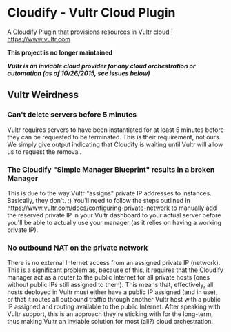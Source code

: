 # Cloudify - Vultr Cloud Plugin
A Cloudify Plugin that provisions resources in Vultr cloud | https://www.vultr.com

**This project is no longer maintained**

***Vultr is an inviable cloud provider for any cloud orchestration or automation (as of 10/26/2015, see issues below)***

## Vultr Weirdness
### Can't delete servers before 5 minutes
Vultr requires servers to have been instantiated for at least 5 minutes before they can be requested to be terminated.  This is their requirement, not ours. We simply give output indicating that Cloudify is waiting until Vultr will allow us to request the removal.

### The Cloudify "Simple Manager Blueprint" results in a broken Manager
This is due to the way Vultr "assigns" private IP addresses to instances.  Basically, they don't. :) 
You'll need to follow the steps outlined in https://www.vultr.com/docs/configuring-private-network to manually add the reserved private IP in your Vultr dashboard to your actual server before you'll be able to actually use your manager (as it relies on having a working private IP).

### No outbound NAT on the private network
There is no external Internet access from an assigned private IP (network).  This is a significant problem as, because of this, it requires that the Cloudify manager act as a router to the public Internet for all private hosts (ones without public IPs still assigned to them).  This means that, effectively, all hosts deployed in Vultr must either have a public IP assigned (and in use), or that it routes all outbound traffic through another Vultr host with a public IP assigned and routing available to the public Internet.  After speaking with Vultr support, this is an approach they're sticking with for the long-term, thus making Vultr an inviable solution for most (all?) cloud orchestration.  
